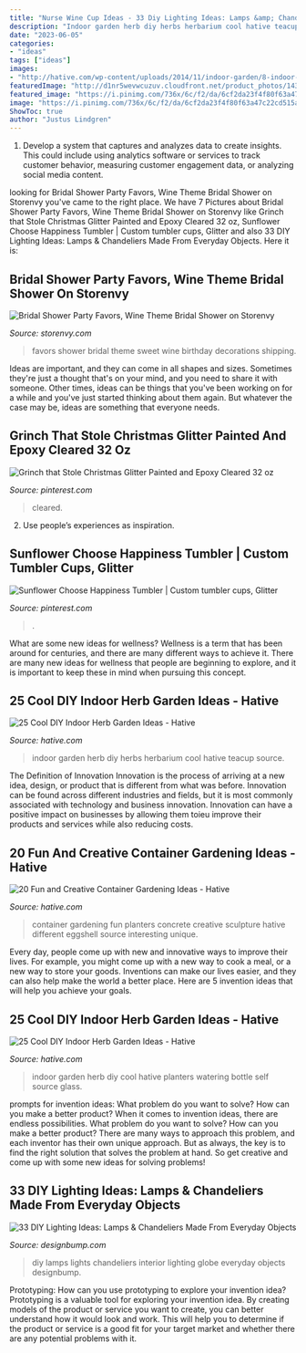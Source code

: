 ```yaml
---
title: "Nurse Wine Cup Ideas - 33 Diy Lighting Ideas: Lamps &amp; Chandeliers Made From Everyday Objects"
description: "Indoor garden herb diy herbs herbarium cool hative teacup source"
date: "2023-06-05"
categories:
- "ideas"
tags: ["ideas"]
images:
- "http://hative.com/wp-content/uploads/2014/11/indoor-garden/8-indoor-herb-garden-ikea-wine-rack.jpg"
featuredImage: "http://d1nr5wevwcuzuv.cloudfront.net/product_photos/14352334/Chevon_20Solo_20Cups_20a_original.jpg"
featured_image: "https://i.pinimg.com/736x/6c/f2/da/6cf2da23f4f80f63a47c22cd515a339d.jpg"
image: "https://i.pinimg.com/736x/6c/f2/da/6cf2da23f4f80f63a47c22cd515a339d.jpg"
ShowToc: true
author: "Justus Lindgren"
---
```



1. Develop a system that captures and analyzes data to create insights. This could include using analytics software or services to track customer behavior, measuring customer engagement data, or analyzing social media content. 

	

		
looking for Bridal Shower Party Favors, Wine Theme Bridal Shower on Storenvy you've came to the right place. We have 7 Pictures about Bridal Shower Party Favors, Wine Theme Bridal Shower on Storenvy like Grinch that Stole Christmas Glitter Painted and Epoxy Cleared 32 oz, Sunflower Choose Happiness Tumbler | Custom tumbler cups, Glitter and also 33 DIY Lighting Ideas: Lamps &amp; Chandeliers Made From Everyday Objects. Here it is:
		
    
## Bridal Shower Party Favors, Wine Theme Bridal Shower On Storenvy

<img loading=lazy src="http://d1nr5wevwcuzuv.cloudfront.net/product_photos/14352334/Chevon_20Solo_20Cups_20a_original.jpg" onerror="this.onerror=null;this.src='https://tse2.mm.bing.net/th?id=OIP.3E5AEz9UvCEm6Xxs-8ZAKAHaJ4&amp;pid=15.1';" alt="Bridal Shower Party Favors, Wine Theme Bridal Shower on Storenvy">

_Source: storenvy.com_

>favors shower bridal theme sweet wine birthday decorations shipping. 

	

Ideas are important, and they can come in all shapes and sizes. Sometimes they're just a thought that's on your mind, and you need to share it with someone. Other times, ideas can be things that you've been working on for a while and you've just started thinking about them again. But whatever the case may be, ideas are something that everyone needs.

    
## Grinch That Stole Christmas Glitter Painted And Epoxy Cleared 32 Oz

<img loading=lazy src="https://i.pinimg.com/736x/33/85/16/3385166833833bb781076375526f8497.jpg" onerror="this.onerror=null;this.src='https://tse1.mm.bing.net/th?id=OIP.Ab8taXUo0kfe-OumQZDZ1QHaPq&amp;pid=15.1';" alt="Grinch that Stole Christmas Glitter Painted and Epoxy Cleared 32 oz">

_Source: pinterest.com_

>cleared. 

	

2. Use people’s experiences as inspiration.

    
## Sunflower Choose Happiness Tumbler | Custom Tumbler Cups, Glitter

<img loading=lazy src="https://i.pinimg.com/736x/6c/f2/da/6cf2da23f4f80f63a47c22cd515a339d.jpg" onerror="this.onerror=null;this.src='https://tse1.mm.bing.net/th?id=OIP.Nf3plal5dQ4jxyE3tU5uOgHaLH&amp;pid=15.1';" alt="Sunflower Choose Happiness Tumbler | Custom tumbler cups, Glitter">

_Source: pinterest.com_

>. 

	

What are some new ideas for wellness?
Wellness is a term that has been around for centuries, and there are many different ways to achieve it. There are many new ideas for wellness that people are beginning to explore, and it is important to keep these in mind when pursuing this concept.

    
## 25 Cool DIY Indoor Herb Garden Ideas - Hative

<img loading=lazy src="https://hative.com/wp-content/uploads/2014/11/indoor-garden/25-tiers-of-herbs.jpg" onerror="this.onerror=null;this.src='https://tse2.mm.bing.net/th?id=OIP.4RnxXOb-65zizvkcVai5qAHaK_&amp;pid=15.1';" alt="25 Cool DIY Indoor Herb Garden Ideas - Hative">

_Source: hative.com_

>indoor garden herb diy herbs herbarium cool hative teacup source. 

	

The Definition of Innovation
Innovation is the process of arriving at a new idea, design, or product that is different from what was before. Innovation can be found across different industries and fields, but it is most commonly associated with technology and business innovation. Innovation can have a positive impact on businesses by allowing them toieu improve their products and services while also reducing costs.

    
## 20 Fun And Creative Container Gardening Ideas - Hative

<img loading=lazy src="https://hative.com/wp-content/uploads/2014/11/container-gardening-ideas/9-concrete-sculpture-gardening.jpg" onerror="this.onerror=null;this.src='https://tse2.mm.bing.net/th?id=OIP.cbD5ktlbGPAkDhat5Q9BvAHaIc&amp;pid=15.1';" alt="20 Fun and Creative Container Gardening Ideas - Hative">

_Source: hative.com_

>container gardening fun planters concrete creative sculpture hative different eggshell source interesting unique. 

	

Every day, people come up with new and innovative ways to improve their lives. For example, you might come up with a new way to cook a meal, or a new way to store your goods. Inventions can make our lives easier, and they can also help make the world a better place. Here are 5 invention ideas that will help you achieve your goals.

    
## 25 Cool DIY Indoor Herb Garden Ideas - Hative

<img loading=lazy src="http://hative.com/wp-content/uploads/2014/11/indoor-garden/8-indoor-herb-garden-ikea-wine-rack.jpg" onerror="this.onerror=null;this.src='https://tse3.mm.bing.net/th?id=OIP.9tzui6D6x4a6r54zKx9KoAHaLD&amp;pid=15.1';" alt="25 Cool DIY Indoor Herb Garden Ideas - Hative">

_Source: hative.com_

>indoor garden herb diy cool hative planters watering bottle self source glass. 

	

prompts for invention ideas: What problem do you want to solve? How can you make a better product?
When it comes to invention ideas, there are endless possibilities. What problem do you want to solve? How can you make a better product? There are many ways to approach this problem, and each inventor has their own unique approach. But as always, the key is to find the right solution that solves the problem at hand. So get creative and come up with some new ideas for solving problems!

    
## 33 DIY Lighting Ideas: Lamps &amp; Chandeliers Made From Everyday Objects

<img loading=lazy src="https://cdn.designbump.com/wp-content/uploads/2014/10/diy-lamps-chandeliers-interior-design-ideas-36.jpg" onerror="this.onerror=null;this.src='https://tse3.mm.bing.net/th?id=OIP.I1jJhwl5uesGRRYtUVmcCQHaLH&amp;pid=15.1';" alt="33 DIY Lighting Ideas: Lamps &amp; Chandeliers Made From Everyday Objects">

_Source: designbump.com_

>diy lamps lights chandeliers interior lighting globe everyday objects designbump. 

	

Prototyping: How can you use prototyping to explore your invention idea?
Prototyping is a valuable tool for exploring your invention idea. By creating models of the product or service you want to create, you can better understand how it would look and work. This will help you to determine if the product or service is a good fit for your target market and whether there are any potential problems with it.

